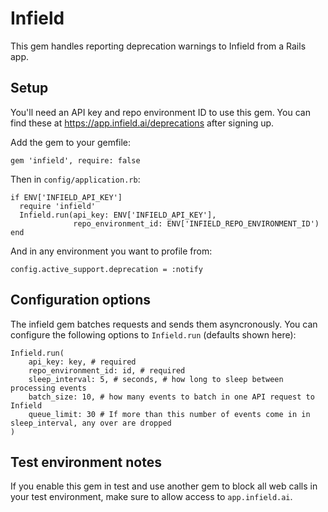 # Infield

This gem handles reporting deprecation warnings to Infield from a Rails app.

## Setup

You'll need an API key and repo environment ID to use this gem. You can find these at https://app.infield.ai/deprecations after signing up.

Add the gem to your gemfile:

    gem 'infield', require: false

Then in `config/application.rb`:

    if ENV['INFIELD_API_KEY']
      require 'infield'
      Infield.run(api_key: ENV['INFIELD_API_KEY'],
                  repo_environment_id: ENV['INFIELD_REPO_ENVIRONMENT_ID')
    end

And in any environment you want to profile from:

    config.active_support.deprecation = :notify

## Configuration options

The infield gem batches requests and sends them asyncronously. You can configure the following options to `Infield.run` (defaults shown here):

    Infield.run(
        api_key: key, # required
        repo_environment_id: id, # required
        sleep_interval: 5, # seconds, # how long to sleep between processing events
        batch_size: 10, # how many events to batch in one API request to Infield
        queue_limit: 30 # If more than this number of events come in in sleep_interval, any over are dropped
    )

## Test environment notes

If you enable this gem in test and use another gem to block all web
calls in your test environment, make sure to allow access to `app.infield.ai`.
